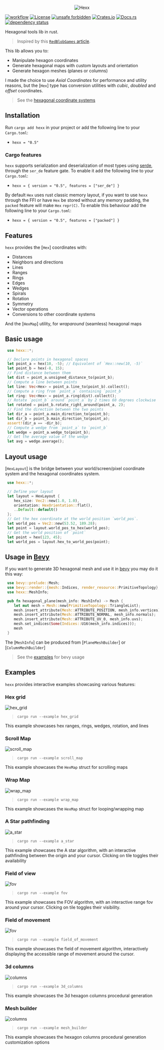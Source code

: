 <p align="center">
  <img src="docs/hexx.png?" alt="Hexx">
</p>

[![workflow](https://github.com/ManevilleF/hexx/actions/workflows/rust.yml/badge.svg)](https://github.com/ManevilleF/hexx/actions/workflows/rust.yml)
[![License](https://img.shields.io/badge/License-Apache_2.0-blue.svg)](./LICENSE)
[![unsafe forbidden](https://img.shields.io/badge/unsafe-forbidden-success.svg)](https://github.com/rust-secure-code/safety-dance/)
[![Crates.io](https://img.shields.io/crates/v/hexx.svg)](https://crates.io/crates/hexx)
[![Docs.rs](https://docs.rs/hexx/badge.svg)](https://docs.rs/hexx)
[![dependency status](https://deps.rs/crate/hexx/0.5.3/status.svg)](https://deps.rs/crate/hexx)

<!-- cargo-sync-readme start -->

 Hexagonal tools lib in rust.

 > Inspired by this [`RedBlobGames` article](https://www.redblobgames.com/grids/hexagons/implementation.html).

 This lib allows you to:
 - Manipulate hexagon coordinates
 - Generate hexagonal maps with custom layouts and orientation
 - Generate hexagon meshes (planes or columns)

 I made the choice to use *Axial Coordinates* for performance and utility reasons,
 but the [`Hex`] type has conversion utilities with *cubic*, *doubled* and *offset* coordinates.

 > See the [hexagonal coordinate systems](https://www.redblobgames.com/grids/hexagons/#coordinates)

 ## Installation

 Run `cargo add hexx` in your project or add the following line to your `Cargo.toml`:

 - `hexx = "0.5"`

 ### Cargo features

 `hexx` supports serialization and deserialization of most types using [serde](https://github.com/serde-rs/serde),
 through the `ser_de` feature gate. To enable it add the following line to your `Cargo.toml`:

 - `hexx = { version = "0.5", features = ["ser_de"] }`

 By default `Hex` uses rust classic memory layout, if you want to use `hexx` through the FFI or
 have `Hex` be stored without any memory padding, the `packed` feature will make `Hex`
 `repr(C)`. To enable this behaviour add the following line to your `Cargo.toml`:

 - `hexx = { version = "0.5", features = ["packed"] }`

 ## Features

 `hexx` provides the [`Hex`] coordinates with:
 - Distances
 - Neighbors and directions
 - Lines
 - Ranges
 - Rings
 - Edges
 - Wedges
 - Spirals
 - Rotation
 - Symmetry
 - Vector operations
 - Conversions to other coordinate systems

 And the [`HexMap`] utility, for *wraparound* (seamless) hexagonal maps

 ## Basic usage

```rust
 use hexx::*;

 // Declare points in hexagonal spaces
 let point_a = hex(10, -5); // Equivalent of `Hex::new(10, -5)`
 let point_b = hex(-8, 15);
 // Find distance between them
 let dist = point_a.unsigned_distance_to(point_b);
 // Compute a line between points
 let line: Vec<Hex> = point_a.line_to(point_b).collect();
 // Compute a ring from `point_a` containing `point_b`
 let ring: Vec<Hex> = point_a.ring(dist).collect();
 // Rotate `point_b` around `point_a` by 2 times 60 degrees clockwise
 let rotated = point_b.rotate_right_around(point_a, 2);
 // Find the direction between the two points
 let dir_a = point_a.main_direction_to(point_b);
 let dir_b = point_b.main_direction_to(point_a);
 assert!(dir_a == -dir_b);
 // Compute a wedge from `point_a` to `point_b`
 let wedge = point_a.wedge_to(point_b);
 // Get the average value of the wedge
 let avg = wedge.average();
```

 ## Layout usage

 [`HexLayout`] is the bridge between your world/screen/pixel coordinate system and the hexagonal
 coordinates system.

```rust
 use hexx::*;

 // Define your layout
 let layout = HexLayout {
    hex_size: Vec2::new(1.0, 1.0),
    orientation: HexOrientation::flat(),
    ..Default::default()
 };
 // Get the hex coordinate at the world position `world_pos`.
 let world_pos = Vec2::new(53.52, 189.28);
 let point = layout.world_pos_to_hex(world_pos);
 // Get the world position of `point`
 let point = hex(123, 45);
 let world_pos = layout.hex_to_world_pos(point);
```

 ## Usage in [Bevy](https://bevyengine.org/)

 If you want to generate 3D hexagonal mesh and use it in [bevy](bevyengine.org) you may do it this way:

```rust
 use bevy::prelude::Mesh;
 use bevy::render::{mesh::Indices, render_resource::PrimitiveTopology};
 use hexx::MeshInfo;

 pub fn hexagonal_plane(mesh_info: MeshInfo) -> Mesh {
    let mut mesh = Mesh::new(PrimitiveTopology::TriangleList);
    mesh.insert_attribute(Mesh::ATTRIBUTE_POSITION, mesh_info.vertices);
    mesh.insert_attribute(Mesh::ATTRIBUTE_NORMAL, mesh_info.normals);
    mesh.insert_attribute(Mesh::ATTRIBUTE_UV_0, mesh_info.uvs);
    mesh.set_indices(Some(Indices::U16(mesh_info.indices)));
    mesh
 }
```

 The [`MeshInfo`] can be produced from [`PlaneMeshBuilder`] or [`ColumnMeshBuilder`]

<!-- cargo-sync-readme end -->

> See the [examples](examples) for bevy usage

 ## Examples

`hexx` provides interactive examples showcasing various features:

 ### Hex grid

![hex_grid](docs/hex_grid.png "hex grid example")

 > `cargo run --example hex_grid`

This example showcases hex ranges, rings, wedges, rotation, and lines

 ### Scroll Map

![scroll_map](docs/scroll_map.gif "scroll map example")

 > `cargo run --example scroll_map`

 This example showcases the `HexMap` struct for scrolling maps

### Wrap Map

![wrap_map](docs/wrap_map.gif "wrap map example")

 > `cargo run --example wrap_map`

 This example showcases the `HexMap` struct for looping/wrapping map

### A Star pathfinding

![a_star](docs/a_star.png "A star example")

 > `cargo run --example a_star`

 This example showcases the A star algorithm, with an interactive pathfinding between the origin and your cursor.
 Clicking on tile toggles their availability

### Field of view

![fov](docs/fov.png "Field of View example")

 > `cargo run --example fov`

 This example showcases the FOV algorithm, with an interactive range fov around your cursor.
 Clicking on tile toggles their visibility.

### Field of movement

![fov](docs/field_of_movement.gif "Field of movement example")

 > `cargo run --example field_of_movement`

 This example showcases the field of movement algorithm, interactively displaying the accessible range of movement around the cursor.

### 3d columns

![columns](docs/3d_columns.png "3d columns example")

 > `cargo run --example 3d_columns`

 This example showcases the 3d hexagon columns procedural generation

### Mesh builder 

![columns](docs/mesh_builder.png "Mesh builder example")

 > `cargo run --example mesh_builder`

 This example showcases the hexagon columns procedural generation customization options
